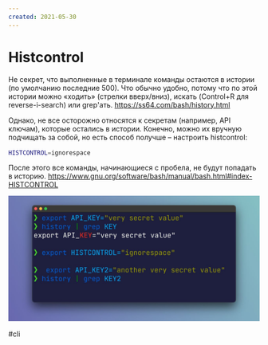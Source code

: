 ```yaml
---
created: 2021-05-30
---
```


# Histcontrol

Не секрет, что выполненные в терминале команды остаются в истории (по умолчанию последние 500).
Что обычно удобно, потому что по этой истории можно «ходить» (стрелки вверх/вниз), искать (Control+R для reverse-i-search) или grep'ать.
https://ss64.com/bash/history.html

Однако, не все осторожно относятся к секретам (например, API ключам), которые остались в истории. Конечно, можно их вручную подчищать за собой, но есть способ получше – настроить histcontrol:

```bash
HISTCONTROL=ignorespace
```

После этого все команды, начинающиеся с пробела, не будут попадать в историю.
https://www.gnu.org/software/bash/manual/bash.html#index-HISTCONTROL

![Histcontrol demo](histcontrol.jpeg "Histcontrol demo")

#cli
